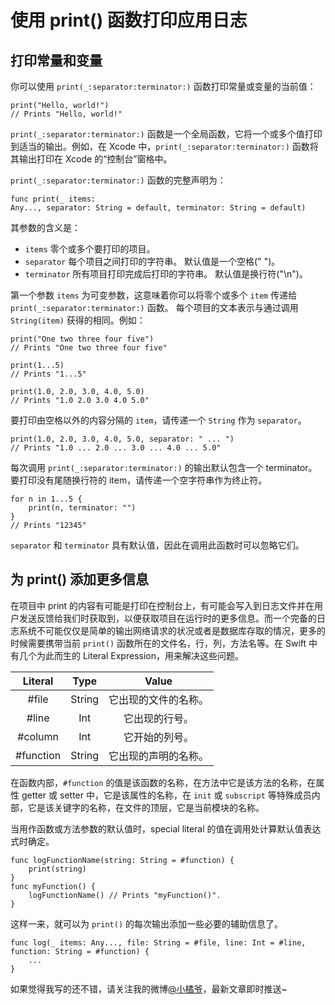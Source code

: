 # 使用 print() 函数打印应用日志
## 打印常量和变量
你可以使用 `print(_:separator:terminator:)` 函数打印常量或变量的当前值：
```
print("Hello, world!")
// Prints "Hello, world!"
```
`print(_:separator:terminator:)` 函数是一个全局函数，它将一个或多个值打印到适当的输出。例如，在 Xcode 中，`print(_:separator:terminator:)` 函数将其输出打印在 Xcode 的“控制台”窗格中。

`print(_:separator:terminator:)` 函数的完整声明为：
```
func print(_ items: Any..., separator: String = default, terminator: String = default)
```
其参数的含义是：
- `items`
零个或多个要打印的项目。
- `separator`
每个项目之间打印的字符串。 默认值是一个空格(" ")。
- `terminator`
所有项目打印完成后打印的字符串。 默认值是换行符("\n")。

第一个参数 `items` 为可变参数，这意味着你可以将零个或多个 `item` 传递给
 `print(_:separator:terminator:)` 函数。 每个项目的文本表示与通过调用 `String(item)` 获得的相同。例如：
```
print("One two three four five")
// Prints "One two three four five"

print(1...5)
// Prints "1...5"

print(1.0, 2.0, 3.0, 4.0, 5.0)
// Prints "1.0 2.0 3.0 4.0 5.0"
```
要打印由空格以外的内容分隔的 `item`，请传递一个 `String` 作为 `separator`。
```
print(1.0, 2.0, 3.0, 4.0, 5.0, separator: " ... ")
// Prints "1.0 ... 2.0 ... 3.0 ... 4.0 ... 5.0"
```
每次调用 `print(_:separator:terminator:)` 的输出默认包含一个 terminator。 要打印没有尾随换行符的 item，请传递一个空字符串作为终止符。
```
for n in 1...5 {
    print(n, terminator: "")
}
// Prints "12345"
```
`separator` 和 `terminator` 具有默认值，因此在调用此函数时可以忽略它们。
## 为 print() 添加更多信息
在项目中 print 的内容有可能是打印在控制台上，有可能会写入到日志文件并在用户发送反馈给我们时获取到，以便获取项目在运行时的更多信息。而一个完备的日志系统不可能仅仅是简单的输出网络请求的状况或者是数据库存取的情况，更多的时候需要携带当前 `print()` 函数所在的文件名，行，列，方法名等。在 Swift 中有几个为此而生的 Literal Expression，用来解决这些问题。

| Literal | Type | Value |
|:--------:|:-------:|:-------:|
| #file | String | 它出现的文件的名称。 |
| #line | Int | 它出现的行号。 |
| #column | Int | 它开始的列号。 |
| #function | String | 它出现的声明的名称。 |
在函数内部，`#function` 的值是该函数的名称，在方法中它是该方法的名称，在属性 getter 或 setter 中，它是该属性的名称，在 `init` 或 `subscript` 等特殊成员内部，它是该关键字的名称，在文件的顶层，它是当前模块的名称。

当用作函数或方法参数的默认值时，special literal 的值在调用处计算默认值表达式时确定。
```
func logFunctionName(string: String = #function) {
    print(string)
}
func myFunction() {
    logFunctionName() // Prints "myFunction()".
}
```
这样一来，就可以为 `print()` 的每次输出添加一些必要的辅助信息了。
```
func log(_ items: Any..., file: String = #file, line: Int = #line, function: String = #function) {
    ...
}
```
如果觉得我写的还不错，请关注我的微博[@小橘爷](http://weibo.com/yanghaoyu0225)，最新文章即时推送~